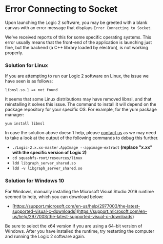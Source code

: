 # Error Connecting to Socket

Upon launching the Logic 2 software, you may be greeted with a blank canvas with an error message that displays `Error Connecting to Socket`.

We've received reports of this for some specific operating systems. This error usually means that the front-end of the application is launching just fine, but the backend \(a C++ library loaded by electron\), is not working properly.

### Solution for Linux

If you are attempting to run our Logic 2 software on Linux, the issue we have seen is as follows:

`libnsl.so.1 => not found`

It seems that some Linux distributions may have removed libnsl, and that reinstalling it solves this issue. The command to install it will depend on the package repository for your specific OS. For example, for the yum package manager:

`yum install libnsl`

In case the solution above doesn't help, please [contact us](https://contact.saleae.com/hc/en-us/requests/new) as we may need to take a look at the output of the following commands to debug this further.

* `./Logic-2.x.xx-master.AppImage --appimage-extract` **\(replace "x.xx" with the specific version of Logic 2\)**
* `cd squashfs-root/resources/linux` 
* `ldd libgraph_server_shared.so` 
* `ldd -v libgraph_server_shared.so`

### Solution for Windows 10

For Windows, manually installing the Microsoft Visual Studio 2019 runtime seemed to help, which you can download below:

* [https://support.microsoft.com/en-us/help/2977003/the-latest-supported-visual-c-downloads](https://support.microsoft.com/en-us/help/2977003/the-latest-supported-visual-c-downloads)

Be sure to select the x64 version if you are using a 64-bit version of Windows. After you have installed the runtime, try restarting the computer and running the Logic 2 software again.





